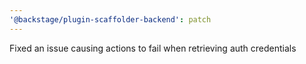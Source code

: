 ```yaml
---
'@backstage/plugin-scaffolder-backend': patch
---
```


Fixed an issue causing actions to fail when retrieving auth credentials
